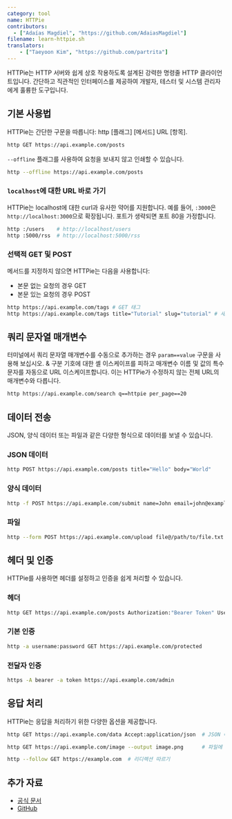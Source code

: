 ```yaml
---
category: tool
name: HTTPie
contributors:
  - ["Adaías Magdiel", "https://github.com/AdaiasMagdiel"]
filename: learn-httpie.sh
translators:
    - ["Taeyoon Kim", "https://github.com/partrita"]
---
```


HTTPie는 HTTP 서버와 쉽게 상호 작용하도록 설계된 강력한 명령줄 HTTP 클라이언트입니다. 간단하고 직관적인 인터페이스를 제공하여 개발자, 테스터 및 시스템 관리자에게 훌륭한 도구입니다.

## 기본 사용법

HTTPie는 간단한 구문을 따릅니다: http [플래그] [메서드] URL [항목].

```bash
http GET https://api.example.com/posts
```

`--offline` 플래그를 사용하여 요청을 보내지 않고 인쇄할 수 있습니다.

```bash
http --offline https://api.example.com/posts
```

### `localhost`에 대한 URL 바로 가기

HTTPie는 localhost에 대한 curl과 유사한 약어를 지원합니다. 예를 들어, `:3000`은 `http://localhost:3000`으로 확장됩니다. 포트가 생략되면 포트 80을 가정합니다.

```bash
http :/users    # http://localhost/users
http :5000/rss  # http://localhost:5000/rss
```

### 선택적 GET 및 POST

메서드를 지정하지 않으면 HTTPie는 다음을 사용합니다:

- 본문 없는 요청의 경우 GET
- 본문 있는 요청의 경우 POST

```bash
http https://api.example.com/tags # GET 태그
http https://api.example.com/tags title="Tutorial" slug="tutorial" # 새 태그 POST
```

## 쿼리 문자열 매개변수

터미널에서 쿼리 문자열 매개변수를 수동으로 추가하는 경우 `param==value` 구문을 사용해 보십시오. & 구분 기호에 대한 셸 이스케이프를 피하고 매개변수 이름 및 값의 특수 문자를 자동으로 URL 이스케이프합니다. 이는 HTTPie가 수정하지 않는 전체 URL의 매개변수와 다릅니다.

```bash
http https://api.example.com/search q==httpie per_page==20
```

## 데이터 전송

JSON, 양식 데이터 또는 파일과 같은 다양한 형식으로 데이터를 보낼 수 있습니다.

### JSON 데이터

```bash
http POST https://api.example.com/posts title="Hello" body="World"
```

### 양식 데이터

```bash
http -f POST https://api.example.com/submit name=John email=john@example.com
```

### 파일

```bash
http --form POST https://api.example.com/upload file@/path/to/file.txt
```

## 헤더 및 인증

HTTPie를 사용하면 헤더를 설정하고 인증을 쉽게 처리할 수 있습니다.

### 헤더

```bash
http GET https://api.example.com/posts Authorization:"Bearer Token" User-Agent:"HTTPie"
```

### 기본 인증

```bash
http -a username:password GET https://api.example.com/protected
```

### 전달자 인증

```bash
https -A bearer -a token https://api.example.com/admin
```

## 응답 처리

HTTPie는 응답을 처리하기 위한 다양한 옵션을 제공합니다.

```bash
http GET https://api.example.com/data Accept:application/json  # JSON 예쁘게 인쇄

http GET https://api.example.com/image --output image.png      # 파일에 응답 저장

http --follow GET https://example.com  # 리디렉션 따르기
```

## 추가 자료

- [공식 문서](https://httpie.io/docs/cli)
- [GitHub](https://github.com/httpie)